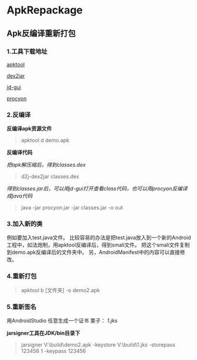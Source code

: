 # ApkRepackage
## Apk反编译重新打包

### 1.工具下载地址
[apktool](http://ibotpeaches.github.io/Apktool/install/)

[dex2jar](http://sourceforge.net/projects/dex2jar/files/)

[jd-gui](http://jd.benow.ca/)

[ procyon](www.baidu.com)





### 2.反编译

**反编译apk资源文件**
> apktool d demo.apk

**反编译代码**

*把apk解压缩后，得到classes.dex*
> d2j-dex2jar classes.dex

*得到classes.jar后，可以用jd-gui打开查看class代码，也可以用procyon反编译成java代码*
>java -jar procyon.jar -jar classes.jar -o out


### 3.加入新的类
例如要加入test.java文件。
比较容易的办法是把test.java放入到一个新的Android工程中，如法炮制，用apktool反编译后，得到smali文件。
把这个smali文件复制到demo.apk反编译后的文件夹中。
另，AndroidManifest中的内容可以直接修改。

### 4.重新打包
>apktool b [文件夹] -o demo2.apk

### 5.重新签名
用AndroidStudio 任意生成一个证书 栗子： *1.jks*

**jarsigner工具在JDK/bin目录下**
>jarsigner V:\build\demo2.apk -keystore  V:\build\1.jks -storepass 123456 1 -keypass 123456


